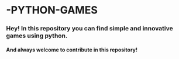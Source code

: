# -PYTHON-GAMES
<h3>Hey! In this repository you can find simple and innovative games using python.</h3>
<h4> And always welcome to contribute in this repository! </h4>

